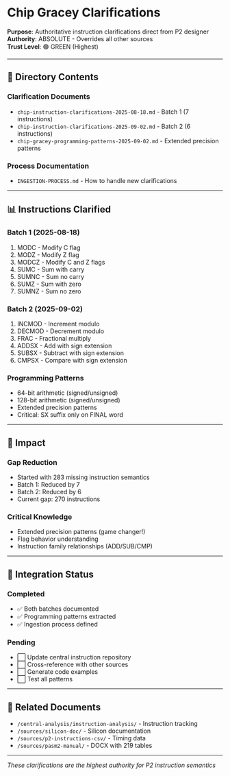 # Chip Gracey Clarifications

**Purpose**: Authoritative instruction clarifications direct from P2 designer  
**Authority**: ABSOLUTE - Overrides all other sources  
**Trust Level**: 🟢 GREEN (Highest)

---

## 📁 Directory Contents

### Clarification Documents
- `chip-instruction-clarifications-2025-08-18.md` - Batch 1 (7 instructions)
- `chip-instruction-clarifications-2025-09-02.md` - Batch 2 (6 instructions)
- `chip-gracey-programming-patterns-2025-09-02.md` - Extended precision patterns

### Process Documentation
- `INGESTION-PROCESS.md` - How to handle new clarifications

---

## 📊 Instructions Clarified

### Batch 1 (2025-08-18)
1. MODC - Modify C flag
2. MODZ - Modify Z flag
3. MODCZ - Modify C and Z flags
4. SUMC - Sum with carry
5. SUMNC - Sum no carry
6. SUMZ - Sum with zero
7. SUMNZ - Sum no zero

### Batch 2 (2025-09-02)
1. INCMOD - Increment modulo
2. DECMOD - Decrement modulo
3. FRAC - Fractional multiply
4. ADDSX - Add with sign extension
5. SUBSX - Subtract with sign extension
6. CMPSX - Compare with sign extension

### Programming Patterns
- 64-bit arithmetic (signed/unsigned)
- 128-bit arithmetic (signed/unsigned)
- Extended precision patterns
- Critical: SX suffix only on FINAL word

---

## 🎯 Impact

### Gap Reduction
- Started with 283 missing instruction semantics
- Batch 1: Reduced by 7
- Batch 2: Reduced by 6
- Current gap: 270 instructions

### Critical Knowledge
- Extended precision patterns (game changer!)
- Flag behavior understanding
- Instruction family relationships (ADD/SUB/CMP)

---

## 📝 Integration Status

### Completed
- ✅ Both batches documented
- ✅ Programming patterns extracted
- ✅ Ingestion process defined

### Pending
- ⬜ Update central instruction repository
- ⬜ Cross-reference with other sources
- ⬜ Generate code examples
- ⬜ Test all patterns

---

## 🔗 Related Documents

- `/central-analysis/instruction-analysis/` - Instruction tracking
- `/sources/silicon-doc/` - Silicon documentation
- `/sources/p2-instructions-csv/` - Timing data
- `/sources/pasm2-manual/` - DOCX with 219 tables

---

*These clarifications are the highest authority for P2 instruction semantics*